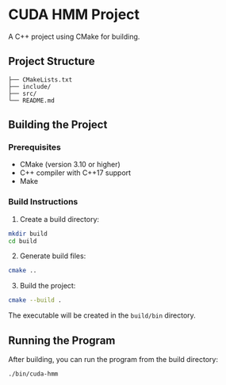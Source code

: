 # CUDA HMM Project
A C++ project using CMake for building.

## Project Structure

```
├── CMakeLists.txt
├── include/       
├── src/         
└── README.md
```

## Building the Project

### Prerequisites

- CMake (version 3.10 or higher)
- C++ compiler with C++17 support
- Make 

### Build Instructions

1. Create a build directory:
```bash
mkdir build
cd build
```

2. Generate build files:
```bash
cmake ..
```

3. Build the project:
```bash
cmake --build .
```

The executable will be created in the `build/bin` directory.

## Running the Program
After building, you can run the program from the build directory:
```bash
./bin/cuda-hmm
``` 